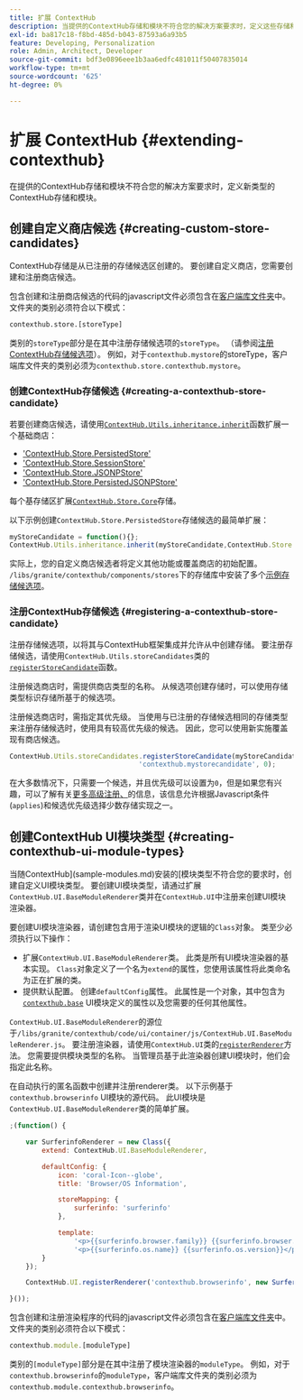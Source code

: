 ```yaml
---
title: 扩展 ContextHub
description: 当提供的ContextHub存储和模块不符合您的解决方案要求时，定义这些存储和模块的新类型
exl-id: ba817c18-f8bd-485d-b043-87593a6a93b5
feature: Developing, Personalization
role: Admin, Architect, Developer
source-git-commit: bdf3e0896eee1b3aa6edfc481011f50407835014
workflow-type: tm+mt
source-wordcount: '625'
ht-degree: 0%

---
```


# 扩展 ContextHub {#extending-contexthub}

在提供的ContextHub存储和模块不符合您的解决方案要求时，定义新类型的ContextHub存储和模块。

## 创建自定义商店候选 {#creating-custom-store-candidates}

ContextHub存储是从已注册的存储候选区创建的。 要创建自定义商店，您需要创建和注册商店候选。

包含创建和注册商店候选的代码的javascript文件必须包含在[客户端库文件夹](/help/implementing/developing/introduction/clientlibs.md)中。 文件夹的类别必须符合以下模式：

```xml
contexthub.store.[storeType]
```

类别的`storeType`部分是在其中注册存储候选项的`storeType`。 （请参阅[注册ContextHub存储候选项](#registering-a-contexthub-store-candidate)）。 例如，对于`contexthub.mystore`的storeType，客户端库文件夹的类别必须为`contexthub.store.contexthub.mystore`。

### 创建ContextHub存储候选 {#creating-a-contexthub-store-candidate}

若要创建商店候选，请使用[`ContextHub.Utils.inheritance.inherit`](contexthub-api.md#inherit-child-parent)函数扩展一个基础商店：

* [&#39;ContextHub.Store.PersistedStore&#39;](contexthub-api.md#contexthub-store-persistedstore)
* [&#39;ContextHub.Store.SessionStore&#39;](contexthub-api.md#contexthub-store-sessionstore)
* [&#39;ContextHub.Store.JSONPStore&#39;](contexthub-api.md#contexthub-store-jsonpstore)
* [&#39;ContextHub.Store.PersistedJSONPStore&#39;](contexthub-api.md#contexthub-store-persistedjsonpstore)

每个基存储区扩展[`ContextHub.Store.Core`](contexthub-api.md#contexthub-store-core)存储。

以下示例创建`ContextHub.Store.PersistedStore`存储候选的最简单扩展：

```javascript
myStoreCandidate = function(){};
ContextHub.Utils.inheritance.inherit(myStoreCandidate,ContextHub.Store.PersistedStore);
```

实际上，您的自定义商店候选者将定义其他功能或覆盖商店的初始配置。 `/libs/granite/contexthub/components/stores`下的存储库中安装了多个[示例存储候选项](sample-stores.md)。

### 注册ContextHub存储候选 {#registering-a-contexthub-store-candidate}

注册存储候选项，以将其与ContextHub框架集成并允许从中创建存储。 要注册存储候选，请使用`ContextHub.Utils.storeCandidates`类的[`registerStoreCandidate`](contexthub-api.md#registerstorecandidate-store-storetype-priority-applies)函数。

注册候选商店时，需提供商店类型的名称。 从候选项创建存储时，可以使用存储类型标识存储所基于的候选项。

注册候选商店时，需指定其优先级。 当使用与已注册的存储候选相同的存储类型来注册存储候选时，使用具有较高优先级的候选。 因此，您可以使用新实施覆盖现有商店候选。

```javascript
ContextHub.Utils.storeCandidates.registerStoreCandidate(myStoreCandidate,
                                'contexthub.mystorecandidate', 0);
```

在大多数情况下，只需要一个候选，并且优先级可以设置为`0`，但是如果您有兴趣，可以了解有关[更多高级注册、](contexthub-api.md#registerstorecandidate-store-storetype-priority-applies)的信息，该信息允许根据Javascript条件(`applies`)和候选优先级选择少数存储实现之一。

## 创建ContextHub UI模块类型 {#creating-contexthub-ui-module-types}

当随ContextHub](sample-modules.md)安装的[模块类型不符合您的要求时，创建自定义UI模块类型。 要创建UI模块类型，请通过扩展`ContextHub.UI.BaseModuleRenderer`类并在`ContextHub.UI`中注册来创建UI模块渲染器。

要创建UI模块渲染器，请创建包含用于渲染UI模块的逻辑的`Class`对象。 类至少必须执行以下操作：

* 扩展`ContextHub.UI.BaseModuleRenderer`类。 此类是所有UI模块渲染器的基本实现。 `Class`对象定义了一个名为`extend`的属性，您使用该属性将此类命名为正在扩展的类。
* 提供默认配置。 创建`defaultConfig`属性。 此属性是一个对象，其中包含为[`contexthub.base`](sample-modules.md#contexthub-base-ui-module-type) UI模块定义的属性以及您需要的任何其他属性。

`ContextHub.UI.BaseModuleRenderer`的源位于`/libs/granite/contexthub/code/ui/container/js/ContextHub.UI.BaseModuleRenderer.js`。  要注册渲染器，请使用`ContextHub.UI`类的[`registerRenderer`](contexthub-api.md#registerrenderer-moduletype-renderer-dontrender)方法。 您需要提供模块类型的名称。 当管理员基于此渲染器创建UI模块时，他们会指定此名称。

在自动执行的匿名函数中创建并注册renderer类。 以下示例基于`contexthub.browserinfo` UI模块的源代码。 此UI模块是`ContextHub.UI.BaseModuleRenderer`类的简单扩展。

```javascript
;(function() {

    var SurferinfoRenderer = new Class({
        extend: ContextHub.UI.BaseModuleRenderer,

        defaultConfig: {
            icon: 'coral-Icon--globe',
            title: 'Browser/OS Information',

            storeMapping: {
                surferinfo: 'surferinfo'
            },

            template:
                '<p>{{surferinfo.browser.family}} {{surferinfo.browser.version}}</p>' +
                '<p>{{surferinfo.os.name}} {{surferinfo.os.version}}</p>'
        }
    });

    ContextHub.UI.registerRenderer('contexthub.browserinfo', new SurferinfoRenderer());

}());
```

包含创建和注册渲染程序的代码的javascript文件必须包含在[客户端库文件夹](/help/implementing/developing/introduction/clientlibs.md)中。 文件夹的类别必须符合以下模式：

```javascript
contexthub.module.[moduleType]
```

类别的`[moduleType]`部分是在其中注册了模块渲染器的`moduleType`。 例如，对于`contexthub.browserinfo`的`moduleType`，客户端库文件夹的类别必须为`contexthub.module.contexthub.browserinfo`。

